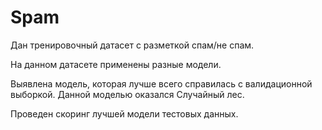 # Spam
Дан тренировочный датасет с разметкой спам/не спам. 

На данном датасете применены разные модели. 

Выявлена модель, которая лучше всего справилась с валидационной выборкой. Данной моделью оказался Случайный лес.

Проведен скоринг лучшей модели тестовых данных.
